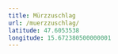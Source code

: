 ```yaml
---
title: Mürzzuschlag
url: /muerzzuschlag/
latitude: 47.6053538
longitude: 15.672380500000001
---
```

